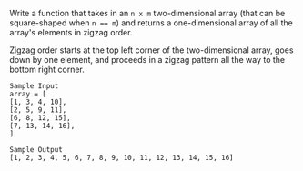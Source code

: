 Write a function that takes in an `n x m` two-dimensional array (that can be
square-shaped when `n == m`) and returns a one-dimensional array of all the
array's elements in zigzag order.

Zigzag order starts at the top left corner of the two-dimensional array, goes
down by one element, and proceeds in a zigzag pattern all the way to the
bottom right corner.

```
Sample Input
array = [
[1, 3, 4, 10],
[2, 5, 9, 11],
[6, 8, 12, 15],
[7, 13, 14, 16],
]
```

```
Sample Output
[1, 2, 3, 4, 5, 6, 7, 8, 9, 10, 11, 12, 13, 14, 15, 16]
```
